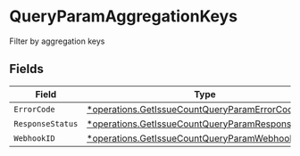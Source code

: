 # QueryParamAggregationKeys

Filter by aggregation keys


## Fields

| Field                                                                                                                 | Type                                                                                                                  | Required                                                                                                              | Description                                                                                                           |
| --------------------------------------------------------------------------------------------------------------------- | --------------------------------------------------------------------------------------------------------------------- | --------------------------------------------------------------------------------------------------------------------- | --------------------------------------------------------------------------------------------------------------------- |
| `ErrorCode`                                                                                                           | [*operations.GetIssueCountQueryParamErrorCode](../../models/operations/getissuecountqueryparamerrorcode.md)           | :heavy_minus_sign:                                                                                                    | N/A                                                                                                                   |
| `ResponseStatus`                                                                                                      | [*operations.GetIssueCountQueryParamResponseStatus](../../models/operations/getissuecountqueryparamresponsestatus.md) | :heavy_minus_sign:                                                                                                    | N/A                                                                                                                   |
| `WebhookID`                                                                                                           | [*operations.GetIssueCountQueryParamWebhookID](../../models/operations/getissuecountqueryparamwebhookid.md)           | :heavy_minus_sign:                                                                                                    | N/A                                                                                                                   |